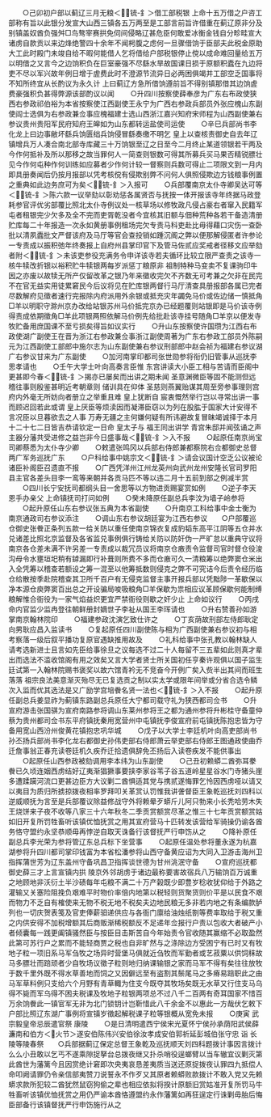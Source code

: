 <!-- { "loadSidebar": true } -->
　　○己卯初户部以蓟辽三月无粮＜锍-釒＞借工部税银  上命十五万借之户咨工部称有旨以此银分发宣大山西三镇各五万两至是工部言前旨许借重在蓟辽原非分及别镇盖奴酋负强舛□鸟骜宰赛拱免伺间侵略辽甚危臣何敢爱冰衡金钱自分畛畦宣大诸虏自款贡以来边烽绝警四十余年不闻枵腹之虑何一旦骤借饷于臣部夫此税金原助  大工此时殿门未竣自给不暇何能借人乞将借给户部税银停止傥以成命难回量给五万以明借之又言今之边饷积负在巨室豪强不尽繇水旱故国课日损于原额积蠹在九边将吏不尽以军兴故年例日增于虗费此时不澄源节流异日必两困俱竭并工部空乏国事将不知所终宜从长酌议为永久计  上曰蓟辽方急所借饷遵前旨不得别镇那借其边饷虗费豪强积负甚得弊源该部酌议以闻
　　○升四川按察使薛奉彦为广东右布政使狭西右参政祁伯裕为本省按察使江西副使王永宁为广西右参政兵部员外张应槐山东副使阎士选俱为右参政兼佥事应槐福建士选山西浙江嘉兴知府宋师程为山西副使兼右参议贵州贵阳军民府知府王皞如为山东都转运盐使司运使
　　○辛巳兵部尚书李化龙上曰边事敝坏繇兵饷匮绌兵饷侵冒繇奏缴不明乞  皇上以查核责御史自去年辽镇增兵万人凑合南北部寺库藏三十万饷银至辽之日至今二月终止某道领银若干两及今作何抵补及所以那移之故当罪何人一简查则银数可得其所募兵买马果否精锐膘壮见今作何屯种作何训练如应募者少作何计较一督察则兵数可得止二项限文到一月内即具册奏闻后仍按月报部以凭考核傥有侵欺别弊不问何人俱照侵欺边方钱粮事例置之重典如此边务庶可为矣＜锍-釒＞入报可
　　○兵部覆南京太仆寺卿吴达可等＜锍-釒＞陈六款一议举劾以彰劝惩各属贤否与抚按一体开报该寺年终据马政登耗参官评优劣部覆比照北太仆寺例议处一核草场以修牧政凡侵占豪右者窜入民籍军屯者租银完少欠多及全不完而吏胥乾没者今宜核其旧额与佃种荒种各若干备造清册贮库每二十年报造一次永如黄册事例租场完欠专责马科吏赴比毋得藉口灾伤一查卧批以清夙蠹批文严督该府及马厅等官会查投销如踵沉阁之弊以便那解侵匿者许参论一专责成以振积弛年终奏报上自府州县掌印官下及管马佐贰应奖戒者径移文应举劾者附＜锍-釒＞未该吏参役充满务令申详该寺若夫循环比较立限严查责之该寺一核牛犊改折银以裕积贮牛犊银两每岁派惩丁粮原非  祖制特种马变卖不复课驹印牛因之亦废以故犊无所产仅留改革之银乃年来徵收完欠不齐数无可考兼之欠非在民完不在官无益实用徒累窘民今后议将见在贮库银两督行马厅清查具册报部各属已完者尽数解府见徵者速行完报除内府派用外余银或抵充灾年蠲免马价或佐边储一慎抵角□羊以明职守滁州京办改给站银苏州马价抵完京办已经题覆则站银即是马价该寺例得责成依期徵角□羊此项银两照依解马价例先给批赴该寺挂号随角□羊京以便发寺牧贮备用庶国课不至亏损矣得旨如议实行
　　○升山东按察使许国瓒为江西右布政使湖广副使王在晋为浙江右参政兼佥事浙江副使周著为广东右参政工部员外陈嗣元为江西副使工部郎中施尔志为山东副使兼右参议刑部郎中赵会祯为福建右参议湖广右参议甘来为广东副使
　　○加河南掌印都司张世勋参将衔仍旧管事从巡抚李思孝请也
　　○壬午大学士叶向高奏言臣惟  东宫讲读大小臣工相与苦请而臣阁中更甚即今春＜锍-釒＞揭亦已屡矣而出讲之期未闻  圣意渊微臣等固不能测但远稽往事则殷鉴甚明近考朝章则  储训具在仰体  圣慈则燕翼贻谋其周至旁参事理则宫府内外毫无所妨向者册立之举重且难  皇上犹断自  宸衷慨然举行岂以寻常出讲一事而顾迟回若此或谓  皇上厌臣等烦渎因而凝滞臣窃以为列在股肱于国家大计安得不言况臣以旦暮欲去之人事  万寿无疆之主何嫌何疑有所讳避故复冒昧竭诚择于本月十二十七二日皆吉恭请钦定一日命  皇太子与  福王同出讲学  青宫朱邸并闻弦诵之声主器分藩共受进修之益岂非今日盛事哉＜锍-釒＞入不报
　　○起原任南京尚宝司卿蔡悉为太仆寺少卿
　　○敕遣张鸣冈以兵部右侍郎兼都察院右佥都御史总督两广军务巡抚广东
　　○户科给事中姚宗文＜锍-釒＞请会议国计空乏公议被论诸臣补阁臣召遗直不报
　　○广西凭洋州江州龙英州向武州龙州安隆长官司罗阳县主官各差头目李一鸾等来朝并各贡马匹不等以违二月十五前到部之例减半赏
　　○四川长宁安抚司都纲头目一舍思等以方物进贡赐宴赏如例
　　○逆子李天恩手办亲父  上命镇抚司打问如例
　　○癸未降原任副总兵李汶为墙子岭参将
　　○起升原任山东右参议张五典为本省副使
　　○升南京工科给事中金士衡为南京通政司右参议添注
　　○调山东右参议胡廷宴为江西右参议　　○户部覆巡仓御史张餋正条列五款一给关防以重任使南京锦衣复成豹韬东高平江阴等五仓并水兑诸差比照北京监督及各省监兑事例俱行铸给关防以防奸伪一严旷怠以重典守议将南京各仓差未满不许另差一专责成以裁冗员议将南京仓廒责令监督司官时督仓役浚沟毋令水壅垣圯稍有鏬漏即行补葺则所费不多而仓廒可久一清粮筹以绝弊窦仓米出入全凭筹以稽查若额设之筹一混至以他筹抵数则侵克之弊不可究诘今后责令经历临仓给散按季赴院稽查其卫所千百户有无侵克监督主事开报兵部以凭黜陟一革歇保以净本源仓庾弊窦百出总之开设骗局唆吸粮角□羊保歇为祟相应议革顾保歇何能制缚粮解惟合衙役为一家气焰益炽更宜严禁衙役则歇之奸少止  上命如议行
　　○丙戌命内官监少监冉登往朝鲜册封嫡世子李祉从国王李珲请也
　　○升右赞善孙如游掌南京翰林院印
　　○福建参政沈演乞致仕许之
　　○丁亥荫故刑部左侍郎耿定向男耿应昌入监读书
　　○复起原任四川副使陈与相为广西副使兼右参议初与相考察落一级后叙平播功复原官遇缺推用故及
　　○礼科给事中张孔教以翰林缺人请考选新进士且言如先臣给事徐旦之议每选不过二十人每留不三五辈如此则真才辈出而选法不滥收馆阁有用之效矣又言大学者贤士所关国初任亨秦许观俱以国子监生廷试第一入翰林院赐书褒奖以故六馆青衿无不竞奋今开例广矣入赀半出其间而班生落落  祖宗良法美意渐灭殆尽无已复选贡之制以实太学或限年间举或分省合选令鳞次入监而优其选法是又广励学宫培餋名贤一法也＜锍-釒＞入不报
　　○起升原任副总兵姜显祚为蓟镇东路副总兵原任大宁都司载守礼为狭西都司佥书
　　○升宣府游击张国骐为宣府南路参将调山东莱州参将王之都为通州参将升彬桂守备童仲蔡为贵州都司佥书东平府镇抚秦用宽营州中屯镇抚李俊宣府前屯镇抚陈抱忠皆为守备用宽山西汾州俊黄花镇抱忠巩华城
　　○戊子以大学士李廷机叶向高吏部尚书孙丕扬兵部尚书李化龙右都御史孙伟吏部右侍郎萧云举吏部右侍郎王图通政使曲乔迁詹事翁正春充读卷廷机久疾乔迁拾遗俱辞免丕扬后入读卷疾发不能供事出
　　○起原任山西参政被劾调用李本纬为山东副使
　　○己丑初赖蟒二酋弥耳豢餋已久顷连姻西虏结好辽夷渐猖獗事要挟李家谷苇子谷五道岭星星谷水门寺猪头崖多遭蹂躏河流口更甚边臣方大议剿二酋惧适其党与携贰遂悔罪乞怜因西虏哑以请又以夷目为质归所掳掠拨夜相率罗拜叩关革赏认罚惟我讲詟督臣王象乾巡抚刘四科以逆威顺抚为言至是兵部覆议除益修战守外将赖晕歹蟒斤儿阿只勃来小长秃哈劳木失王烧饼来子夜不收等八家三十六年秋冬二季贡赏额赏尽革之惟三十七年贡赏额赏姑如旧开复所罚牲畜听该镇优恤抚赏之用其宣府营马十匹转发该营给军骑操仍谕各酋务恪守盟约永坚恭顺毋再悖逆自取天诛备行该督抚严行申饬从之
　　○降补原任副总兵李光荣为参将管辽东总兵标下坐营事
　　○起原任温处参将董永遂为杭嘉湖参将升四川都司掌印钱富为本省松潘参将山西守备黄应诏为大同入卫游击海州卫指挥蒲世芳为辽东盖州守备巩昌卫指挥谈世德为甘州洮泯守备
　　○宣府巡抚都御史薛三才上言宣镇内拱  陵京外邻胡虏于诸边最称要害故宿兵八万输饷百万诚重之地顾地非沃衍土半沙碛每年屯粮不满二十万产榖既少即豊岁稔收犹仰给于外路之灌输又关塞险阻挽负艰难平时物价率倍内地第以税轻则货聚货则价平是以民食不艰而物力不乏自有榷使来无物不税无地不税矣夫边地民粮无多非若内地之有条编款胪列也一切庆贺表笺及官吏俸薪驲递供应与各衙门廪给油烛纸劄等费率取给于税又重之内供安得不加税增额其后商贩渐稀税额反不足递年佥报行户责以包收大者破产小者倾囊每一践更阖镇骚然臣与按臣目击斯苦自今年始责令官收随其赢缩不必取盈然此第可苏行户之累而不能轻商贾之税也自非旷然与之涤除边方受困宁有已时又有牧地子粒一项旧系马军刍牧之场异时营堡马俱就近刍牧而军勤者或艺菽粟以供饲秣故马多膘壮而踣顽者少自牧场议徵子粒则地归纳课输银之家而马军不得有矣往往放牧于数千里外既不得水草善地而饲之又因僻远至有盗割其鬃尾马之多瘠易踣职此之由马军草料例只支给六个月野有青草輙为住支今既夺其牧场矣既无水草又行住支马乌得不毙而军乌得不困夫税课及牧地子粒银两项总不过八千二百两有奇耳国家不惜百万余饷餋此一镇官军无非为北门锁钥计岂靳惜此八千余金不以惠此一方哉伏乞敕下户部比照辽东湖广事例将宣镇岁徵起解税课子粒等银概从宽免未报
　　○庚寅  武宗毅皇帝忌辰遣官祭  康陵
　　○是日清明遣西宁侯宋光夏怀宁侯孙承荫阳武侯薛濂南和伯方＜火节＞遂安伯陈伟兴安伯徐汝孝成安伯郭祈延彭城伯张守忠  诣  长陵等陵春祭　　○兵部据蓟辽保定总督王象乾及巡抚顺天刘四科题拨计事因言拨计么么小丑敢以乞丐不遂乘隙捉拏台总拨夜继又扑杀哨役逞螂臂以当车辙宜议剿灭第此酋世为藩篱今且因赏绝计窘即次央夷哀恳差夷质当送还原捉拨夜认罪四九抵偿人命叩阙请罪仍令亲信部夷赞刀说誓永不作歹又其原者赖蟒败款拨计不敢入党又先赖蟒求款所犯较二酋犹然鼠窃狗偷之辈也相应依拟将揆计原额旧赏姑准开复所罚马牛牲畜听该镇优恤抚赏之用仍严谕本酋恪遵盟约永作藩篱如再狂逞定行诛剿毋胎后悔臣部备行该镇督抚严行申饬施行从之
